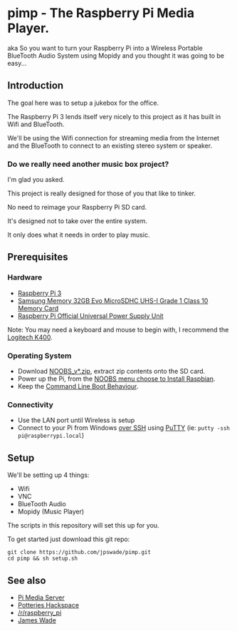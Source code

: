 # pimp - The Raspberry Pi Media Player.

aka So you want to turn your Raspberry Pi into a Wireless Portable BlueTooth Audio System using Mopidy and you thought it was going to be easy...

## Introduction

The goal here was to setup a jukebox for the office.

The Raspberry Pi 3 lends itself very nicely to this project as it has built in Wifi and BlueTooth.
 
We'll be using the Wifi connection for streaming media from the Internet and
the BlueTooth to connect to an existing stereo system or speaker.

### Do we really need another music box project?

I'm glad you asked.

This project is really designed for those of you that like to tinker.
 
No need to reimage your Raspberry Pi SD card.

It's designed not to take over the entire system.

It only does what it needs in order to play music.

## Prerequisites

### Hardware

* [Raspberry Pi 3](http://amzn.to/1SVYyuY)
* [Samsung Memory 32GB Evo MicroSDHC UHS-I Grade 1 Class 10 Memory Card](http://amzn.to/1CPrL5c)
* [Raspberry Pi Official Universal Power Supply Unit](http://amzn.to/1efVJmU)

Note: You may need a keyboard and mouse to begin with, I recommend the [Logitech K400](http://amzn.to/1SVYWcS).

### Operating System

* Download [NOOBS_v*.zip](http://downloads.raspberrypi.org/NOOBS_latest), extract zip contents onto the SD card.
* Power up the Pi, from the [NOOBS menu choose to Install Raspbian](https://www.raspberrypi.org/documentation/installation/noobs.md).
* Keep the [Command Line Boot Behaviour](http://elinux.org/RPi_raspi-config#boot_behaviour_-_Start_desktop_on_boot.3F).

### Connectivity

* Use the LAN port until Wireless is setup
* Connect to your Pi from Windows [over SSH](https://technet.microsoft.com/en-us/library/hh225041(v=sc.12).aspx) using [PuTTY](http://www.chiark.greenend.org.uk/~sgtatham/putty/download.html) (ie: `putty -ssh pi@raspberrypi.local`)

## Setup

We'll be setting up 4 things:

* Wifi
* VNC
* BlueTooth Audio
* Mopidy (Music Player)

The scripts in this repository will set this up for you.

To get started just download this git repo:
```
git clone https://github.com/jpswade/pimp.git
cd pimp && sh setup.sh
```

## See also

* [Pi Media Server](https://github.com/jpswade/pims)
* [Potteries Hackspace](http://potterieshackspace.org/)
* [/r/raspberry_pi](https://www.reddit.com/r/raspberry_pi/)
* [James Wade](http://wade.be/)